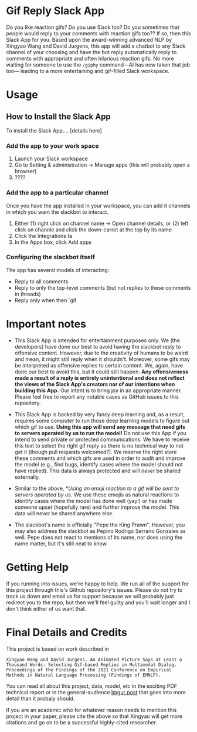 # Gif Reply Slack App

Do you like reaction gifs? Do you use Slack too? Do you sometimes that people would reply to your 
comments with reaction gifs too?? If so, then this Slack App for you. Based upon the award-winning advanced NLP
by Xingyao Wang and David Jurgens, this app will add a chatbot to any Slack channel
of your choosing and have the bot reply automatically reply to comments with appropriate and often hilarious 
reaction gifs. No more waiting for someone to use the `/giphy` command&mdash;AI has now taken that job too&mdash;
leading to a more entertaining and gif-filled Slack workspace.


# Usage

## How to Install the Slack App

To install the Slack App.... [details here]

### Add the app to your work space
1. Launch your Slack workspace
2. Go to Setting &amp; administration -> Manage apps (this will probably open a browser)
3. ????

### Add the app to a particular channel

Once you have the app installed in your workspace, you can add it channels in which you want the slackbot to interact.

1. Either (1) right click on channel name -> Open channel details, or (2) left click on channle and click the down-carrot at the top by its name
2. Click the Integrations ta
3. In the Apps box, click Add apps

### Configuring the slackbot itself

The app has several models of interacting:
* Reply to all comments
* Reply to only the top-level comments (but not replies to these comments in threads)
* Reply only when then `gif

# Important notes

* This Slack App is intended for entertainment purposes only. We (the developers) have done our best to avoid having the slackbot reply to offensive content. However, due to the creativity of humans to be weird and mean, it might still reply when it shouldn't. Moreover, some gifs may be interpreted as offensive replies to certain content. We, again, have done our best to avoid this, but it could still happen. **Any offensiveness made a result of a reply is entirely unintentional and does not reflect the views of the Slack App's creators nor of our intentions when building this App.** Our intent is to bring joy in an appropriate manner. Please feel free to report any notable cases as GitHub issues to this repository.

* This Slack App is backed by very fancy deep learning and, as a result, requires some computer to run those deep learning models to figure out which gif to use. **Using this app will send any message that need gifs to servers operated by us to run the model!** Do not use this App if you intend to send private or protected communications. We have to receive this text to select the right gif reply so there is no technical way to not get it (though pull requests welcomed?). We reserve the right store these comments and which gifs are used in order to audit and improve the model (e.g., find bugs, identify cases where the model should not have replied). This data is always protected and will *never* be shared externally.

* Similar to the above, **Using an emoji reaction to a gif will be sent to servers operated by us*. We use these emojis as natural reactions to identify cases where the model has done well (yay!) or has made someone upset (hopefully rare) and further improve the model. This data will never be shared anywhere else.

* The slackbot's name is officially "Pepe the King Prawn". However, you may also address the slackbot as Pepino Rodrigo Serrano Gonzales as well. Pepe does not react to mentions of its name, nor does using the name matter, but it's still neat to know.

# Getting Help

If you running into issues, we're happy to help. We run all of the support for this project through this's Github repository's issues. Please do not try to track us down and email us for support because we will probably just redirect you to the repo, but then we'll feel guilty and you'll wait longer and I don't think either of us want that.

# Final Details and Credits

This project is based on work described in 
```
Xingyao Wang and David Jurgens. An Animated Picture Says at Least a Thousand Words: Selecting Gif-based Replies in Multimodal Dialog.
Proceedings of the Findings of the 2021 Conference on Empirical Methods in Natural Language Processing (Findings of EMNLP). 
```
You can read all about this project, data, model, etc in the exciting PDF technical report _or_ in the general-audience [Imgur post](https://imgur.com/gallery/G0oSrLV) that goes into more detail than it probaly should. 

If you are an academic who for whatever reason needs to mention this project in your paper, please cite the above so that Xingyao will get more citations and go on to be a successful highly-cited researcher.
